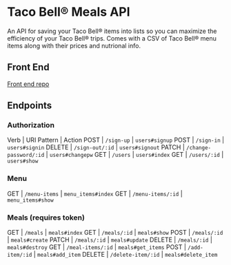 # Taco Bell® Meals API
An API for saving your Taco Bell® items into lists so you can maximize the efficiency of your Taco Bell® trips. Comes with a CSV of Taco Bell® menu items along with their prices and nutrional info.
## Front End
[Front end repo](https://github.com/jltyler/taco-bell-meal-front)
## Endpoints
### Authorization
Verb | URI Pattern | Action
POST | `/sign-up` | `users#signup`
POST | `/sign-in` | `users#signin`
DELETE | `/sign-out/:id` | `users#signout`
PATCH | `/change-password/:id` | `users#changepw`
GET | `/users` | `users#index`
GET | `/users/:id` | `users#show`

### Menu
GET | `/menu-items` | `menu_items#index`
GET | `/menu-items/:id` | `menu_items#show`

### Meals (requires token)
GET | `/meals` | `meals#index`
GET | `/meals/:id` | `meals#show`
POST | `/meals/:id` | `meals#create`
PATCH | `/meals/:id` | `meals#update`
DELETE | `/meals/:id` | `meals#destroy`
GET | `/meal-items/:id` | `meals#get_items`
POST | `/add-item/:id` | `meals#add_item`
DELETE | `/delete-item/:id` | `meals#delete_item`
